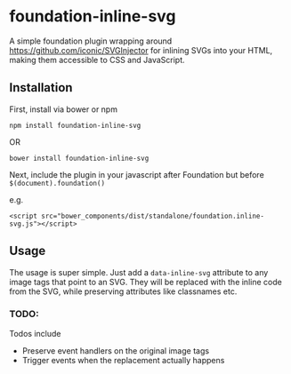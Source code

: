 # foundation-inline-svg

A simple foundation plugin wrapping around https://github.com/iconic/SVGInjector for inlining SVGs into your HTML, making them accessible to CSS and JavaScript.

## Installation

First, install via bower or npm

```
npm install foundation-inline-svg
```
OR
```
bower install foundation-inline-svg
```

Next, include the plugin in your javascript after Foundation but before `$(document).foundation()`

e.g.
```
<script src="bower_components/dist/standalone/foundation.inline-svg.js"></script>
```

## Usage

The usage is super simple.  Just add a `data-inline-svg` attribute to any image tags that point to an SVG.  They will be replaced with the inline code from the SVG, while preserving attributes like classnames etc.

### TODO:

Todos include

* Preserve event handlers on the original image tags
* Trigger events when the replacement actually happens

